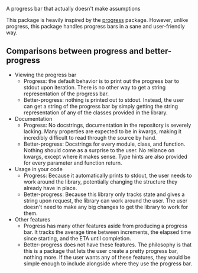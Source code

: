 A progress bar that actually doesn't make assumptions

This package is heavily inspired by the [progress](https://github.com/verigak/progress/) package. However, unlike progress, this package handles progress bars in a sane and user-friendly way.

## Comparisons between progress and better-progress
* Viewing the progress bar
    * Progress: the default behavior is to print out the progress bar to stdout upon iteration. There is no other way to get a string representation of the progress bar.
    * Better-progress: nothing is printed out to stdout. Instead, the user can get a string of the progress bar by simply getting the string representation of any of the classes provided in the library.
* Documentation
    * Progress: No docstrings, documentation in the repository is severely lacking. Many properties are expected to be in kwargs, making it incredibly difficult to read through the source by hand.
    * Better-progress: Docstrings for every module, class, and function. Nothing should come as a surprise to the user. No reliance on kwargs, except where it makes sense. Type hints are also provided for every parameter and function return.
* Usage in your code
    * Progress: Because it automatically prints to stdout, the user needs to work around the library, potentially changing the structure they already have in place.
    * Better-progress: Because this library only tracks state and gives a string upon request, the library can work around the user. The user doesn't need to make any big changes to get the library to work for them.
* Other features
    * Progress has many other features aside from producing a progress bar. It tracks the average time between increments, the elapsed time since starting, and the ETA until completion.
    * Better-progress does not have these features. The philosophy is that this is a package that lets the user create a pretty progress bar, nothing more. If the user wants any of these features, they would be simple enough to include alongside where they use the progress bar.
